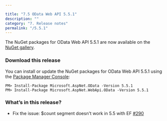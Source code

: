 ```yaml
---

title: "7.5 OData Web API 5.5.1"
description: ""
category: "7. Release notes"
permalink: "/5.5.1"
---
```

The NuGet packages for OData Web API 5.5.1 are now available on the [NuGet gallery](https://www.nuget.org/).

### Download this release
You can install or update the NuGet packages for OData Web API 5.5.1 using the [Package Manager Console](http://docs.nuget.org/docs/start-here/using-the-package-manager-console):

```Text
PM> Install-Package Microsoft.AspNet.OData -Version 5.5.1
PM> Install-Package Microsoft.AspNet.WebApi.OData -Version 5.5.1
```

### What’s in this release?
* Fix the issue: $count segment doesn't work in 5.5 with EF [#290](https://github.com/OData/WebApi/issues/290)
